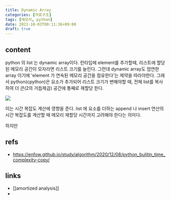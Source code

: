 ```yaml
---
title: Dynamic Array
categories: [자료구조]
tags: [메모리, python]
date: 2022-10-03T00:11:36+09:00
draft: true
---
```


## content
python 의 list 는 dynamic array이다. 런타임에 element를 추가할때, 리스트에 할당된 메모리 공간이 모자라면 리스트 크기를 늘린다. 그런데 dynamic array도 엄연한 array 이기에 'element 가 연속된 메모리 공간을 점유한다'는 제약을 따라야한다. 그래서 python(cpython)은 요소가 추가되어 리스트 크기가 변해야할 때, 전체 list를 복사하여 더 큰(2의 거듭제곱) 공간에 통째로 재할당 한다.

![](https://enfow.github.io/image/study/python_list_and_dynamic_array.png)

이는 시간 복잡도 계산에 영향을 준다. list 에 요소를 더하는 append 나 insert 연산의 시간 복잡도를 계산할 때 메모리 재할당 시간까지 고려해야 한다는 의미다. 

하지만 

## refs
- https://enfow.github.io/study/algorithm/2020/12/08/python_bulitin_time_complexity-copy/


## links
- [[amortized analysis]]
- 
